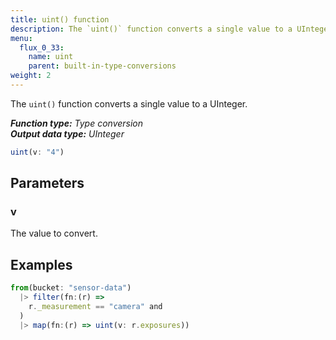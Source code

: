 ```yaml
---
title: uint() function
description: The `uint()` function converts a single value to a UInteger.
menu:
  flux_0_33:
    name: uint
    parent: built-in-type-conversions
weight: 2
---
```


The `uint()` function converts a single value to a UInteger.

_**Function type:** Type conversion_  
_**Output data type:** UInteger_

```js
uint(v: "4")
```

## Parameters

### v
The value to convert.

## Examples
```js
from(bucket: "sensor-data")
  |> filter(fn:(r) =>
    r._measurement == "camera" and
  )
  |> map(fn:(r) => uint(v: r.exposures))
```
